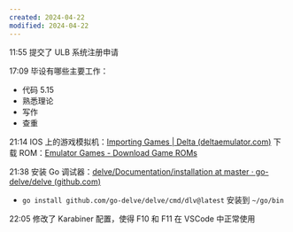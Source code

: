 ```yaml
---
created: 2024-04-22
modified: 2024-04-22
---
```

11:55
提交了 ULB 系统注册申请

17:09
毕设有哪些主要工作：
+ 代码 5.15
+ 熟悉理论 
+ 写作
+ 查重

21:14
IOS 上的游戏模拟机：[Importing Games | Delta (deltaemulator.com)](https://faq.deltaemulator.com/getting-started/importing-games)
下载 ROM：[Emulator Games - Download Game ROMs](https://www.emulatorgames.net/)

21:38
安装 Go 调试器：[delve/Documentation/installation at master · go-delve/delve (github.com)](https://github.com/go-delve/delve/tree/master/Documentation/installation)
+ `go install github.com/go-delve/delve/cmd/dlv@latest` 安装到 `~/go/bin`

22:05
修改了 Karabiner 配置，使得 F10 和 F11 在 VSCode 中正常使用



